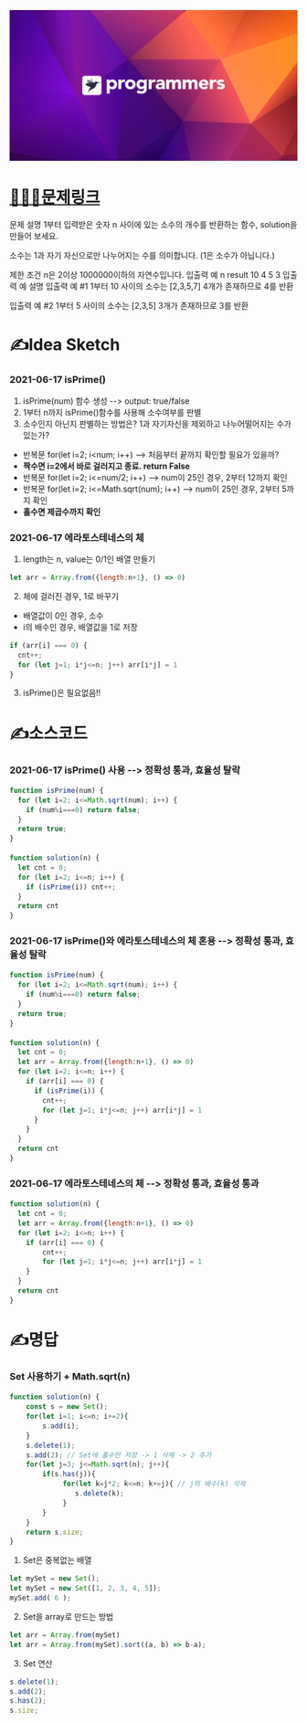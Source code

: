 [![프로그래머스](../프로그래머스표지.png)](https://programmers.co.kr/learn/courses/30/lessons/12921)
# [👩🏻‍💻문제링크](https://programmers.co.kr/learn/courses/30/lessons/12921)

문제 설명
1부터 입력받은 숫자 n 사이에 있는 소수의 개수를 반환하는 함수, solution을 만들어 보세요.

소수는 1과 자기 자신으로만 나누어지는 수를 의미합니다.
(1은 소수가 아닙니다.)

제한 조건
n은 2이상 1000000이하의 자연수입니다.
입출력 예
n	result
10	4
5	3
입출력 예 설명
입출력 예 #1
1부터 10 사이의 소수는 [2,3,5,7] 4개가 존재하므로 4를 반환

입출력 예 #2
1부터 5 사이의 소수는 [2,3,5] 3개가 존재하므로 3를 반환

# ✍️Idea Sketch

### 2021-06-17 isPrime()

1. isPrime(num) 함수 생성 --> output: true/false
2. 1부터 n까지 isPrime()함수를 사용해 소수여부를 판별
3. 소수인지 아닌지 판별하는 방법은? 1과 자기자신을 제외하고 나누어떨어지는 수가 있는가?
  - 반복문 for(let i=2; i<num; i++) --> 처음부터 끝까지 확인할 필요가 있을까?
  - **짝수면 i=2에서 바로 걸러지고 종료. return False**
  - 반복문 for(let i=2; i<=num/2; i++) --> num이 25인 경우, 2부터 12까지 확인
  - 반복문 for(let i=2; i<=Math.sqrt(num); i++) --> num이 25인 경우, 2부터 5까지 확인
  - **홀수면 제곱수까지 확인**

### 2021-06-17 에라토스테네스의 체

1. length는 n, value는 0/1인 배열 만들기
  ```javascript
  let arr = Array.from({length:n+1}, () => 0)
  ```
2. 체에 걸러진 경우, 1로 바꾸기 
  - 배열값이 0인 경우, 소수
  - i의 배수인 경우, 배열값을 1로 저장
  ```javascript
  if (arr[i] === 0) {
    cnt++;
    for (let j=1; i*j<=n; j++) arr[i*j] = 1
  }
  ```
3. isPrime()은 필요없음!!

# ✍️소스코드

### 2021-06-17 isPrime() 사용 --> 정확성 통과, 효율성 탈락

```javascript
function isPrime(num) {
  for (let i=2; i<=Math.sqrt(num); i++) {
    if (num%i===0) return false;
  }
  return true;
}

function solution(n) {
  let cnt = 0;
  for (let i=2; i<=n; i++) {
    if (isPrime(i)) cnt++;
  }
  return cnt
}
```

### 2021-06-17 isPrime()와 에라토스테네스의 체 혼용 --> 정확성 통과, 효율성 탈락

```javascript
function isPrime(num) {
  for (let i=2; i<=Math.sqrt(num); i++) {
    if (num%i===0) return false;
  }
  return true;
}

function solution(n) {
  let cnt = 0;
  let arr = Array.from({length:n+1}, () => 0)
  for (let i=2; i<=n; i++) {
    if (arr[i] === 0) {
      if (isPrime(i)) {
        cnt++;
        for (let j=1; i*j<=n; j++) arr[i*j] = 1
      }
    }
  }
  return cnt
}
```

### 2021-06-17 에라토스테네스의 체 --> 정확성 통과, 효율성 통과

```javascript
function solution(n) {
  let cnt = 0;
  let arr = Array.from({length:n+1}, () => 0)
  for (let i=2; i<=n; i++) {
    if (arr[i] === 0) {
        cnt++;
        for (let j=1; i*j<=n; j++) arr[i*j] = 1
    }
  }
  return cnt
}
```

# ✍️명답

### Set 사용하기 + Math.sqrt(n)

```javascript
function solution(n) {
    const s = new Set();
    for(let i=1; i<=n; i+=2){
        s.add(i);
    }
    s.delete(1);
    s.add(2); // Set에 홀수만 저장 -> 1 삭제 -> 2 추가
    for(let j=3; j<=Math.sqrt(n); j++){ 
        if(s.has(j)){
             for(let k=j*2; k<=n; k+=j){ // j의 배수(k) 삭제
                s.delete(k);
             }
        }
    }
    return s.size;
}
```

1. Set은 중복없는 배열

```javascript
let mySet = new Set();
let mySet = new Set([1, 2, 3, 4, 5]);
mySet.add( 6 );
```

2. Set을 array로 만드는 방법

```javascript
let arr = Array.from(mySet)
let arr = Array.from(mySet).sort((a, b) => b-a);
```

3. Set 연산 

```javascript
s.delete(1);
s.add(2);
s.has(2);
s.size;
```
